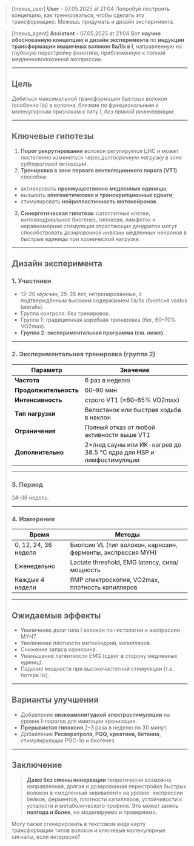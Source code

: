 >[!nexus_user] **User** - 07.05.2025 at 21:04
> Попробуй построить концепцию, как тренироваться, чтобы сделать эту трансформацию. Можешь придумать и дизайн эксперимента.
<!-- UID: bbb2192c-fbbe-4543-afed-7b43e0b88904 -->




>[!nexus_agent] **Assistant** - 07.05.2025 at 21:04
> Вот **научно обоснованную концепцию и дизайн эксперимента** по **индукции трансформации мышечных волокон IIa/IIx в I**, направленную на глубокую перестройку фенотипа, приближенную к полной медленноволоконной экспрессии.
> 
> ---
> 
> ## **Цель** 
> Добиться максимальной трансформации быстрых волокон (особенно IIa) в волокна, близкие по функциональным и молекулярным признакам к типу I, *без прямой реиннервации*.
> 
> ---
> 
> ## **Ключевые гипотезы**
> 
> 1. **Порог рекрутирования** волокон регулируется ЦНС и может постепенно изменяться через *долгосрочную нагрузку в зоне субпороговой активации*.
> 2. **Тренировка в зоне первого вентиляционного порога (VT1)** способна:
>  - активировать **преимущественно медленные единицы**;
>  - вызывать **эпигенетические и транскрипционные сдвиги**;
>  - стимулировать **нейропластичность мотонейронов**.
> 
> 3. **Синергетическая гипотеза**: сателлитные клетки, митохондриальное биогенез, гипоксия, лимфоток и неравномерная стимуляция отрастающих дендритов могут способствовать *дозированной инвазии* медленных нейронов в быстрые единицы при хронической нагрузке.
> 
> ---
> 
> ## **Дизайн эксперимента**
> 
> ### **1. Участники**
> - 12–20 мужчин, 25–35 лет, нетренированные, с подтверждённым высоким содержанием IIa/IIx (биопсия vastus lateralis).
> - Группа контроля: без тренировок.
> - Группа 1: традиционная аэробная тренировка (бег, 60–70% VO2max).
> - **Группа 2: экспериментальная программа (см. ниже).**
> 
> ---
> 
> ### **2. Экспериментальная тренировка (группа 2)**
> 
> | Параметр | Значение |
> |----------|----------|
> | **Частота** | 6 раз в неделю |
> | **Продолжительность** | 60–90 мин |
> | **Интенсивность** | строго VT1 (≈60–65% VO2max) |
> | **Тип нагрузки** | Велостанок или быстрая ходьба в наклон |
> | **Ограничения** | Полный отказ от любой активности выше VT1 |
> | **Дополнительно** | 2×/нед сауны или ИК-нагрев до 38.5 °C ядра для HSP и лимфостимуляции |
> 
> ---
> 
> ### **3. Период** 
> 24–36 недель.
> 
> ---
> 
> ### **4. Измерения**
> 
> | Время | Методы |
> |-------|--------|
> | 0, 12, 24, 36 неделя | Биопсия VL (тип волокон, карнозин, ферменты, экспрессия MYH) |
> | Еженедельно | Lactate threshold, EMG latency, сила/мощность |
> | Каждые 4 недели | ЯМР спектроскопия, VO2max, плотность капилляров |
> 
> ---
> 
> ## **Ожидаемые эффекты**
> 
> - Увеличение доли типа I волокон по гистологии и экспрессии MYH7.
> - Увеличение плотности митохондрий, капилляров.
> - Снижение запаса карнозина.
> - Уменьшение латентности EMG (сдвиг в сторону медленных единиц).
> - Падение мощности при высокочастотной стимуляции (т.е. потеря IIx).
> 
> ---
> 
> ## **Варианты улучшения**
> 
> - Добавление **низкоамплитудной электростимуляции** на уровне I-порогов для имитации хронизации.
> - **Прерывистая гипоксия** 2–3 раза в неделю по 30 минут.
> - Добавление **Ресвератрола, PQQ, креатина, бетаина**, стимулирующих PGC-1α и биогенез.
> 
> ---
> 
> ## **Заключение**
> 
> > **Даже без смены иннервации** теоретически возможна направленная, долгая и дозированная перестройка быстрых волокон в «медленный эквивалент» на уровне: 
> > экспрессии белков, ферментов, плотности капилляров, устойчивости к усталости и метаболического профиля. 
> > Это может занять **полгода и более**, но моделируемо и проверяемо.
> 
> Могу также сгенерировать в текстовом виде карту трансформации типов волокон и ключевые молекулярные сигналы, если интересно?
<!-- UID: 5ba8a28d-af17-4747-8c00-70d1750d189e -->
